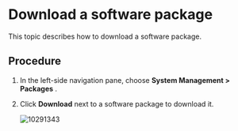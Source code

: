 Download a software package
================================================

This topic describes how to download a software package.

Procedure
------------------------------

1. In the left-side navigation pane, choose **System Management > Packages** .

2. Click **Download** next to a software package to download it.

   ![10291343](https://help-static-aliyun-doc.aliyuncs.com/assets/img/en-US/6024306461/p345720.png)
